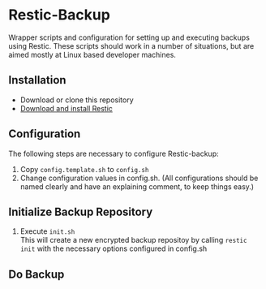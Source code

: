 # Restic-Backup

Wrapper scripts and configuration for setting up
and executing backups using Restic.
These scripts should work in a number of situations,
but are aimed mostly at Linux based developer machines.

## Installation

- Download or clone this repository
- [Download and install Restic](https://restic.readthedocs.io/en/stable/020_installation.html)

## Configuration
The following steps are necessary to configure Restic-backup:

1. Copy `config.template.sh` to `config.sh`
2. Change configuration values in config.sh. (All configurations should
 be named clearly and have an explaining comment, to keep things easy.)

## Initialize Backup Repository

1. Execute `init.sh`  
This will create a new encrypted backup repositoy
by calling `restic init` with the necessary options configured in config.sh

## Do Backup
